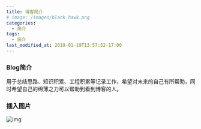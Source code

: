 ```yaml
---
title: 博客简介
# image: /images/black_hawk.png
categories:
  - 简介
tags:
  - 简介
last_modified_at: 2019-01-19T13:57:52-17:00
---
```


### Blog简介  

用于总结思路、知识积累、工程积累等记录工作，希望对未来的自己有所帮助，同时希望自己的绵薄之力可以帮助到看到博客的人。

### 插入图片  

![img]('/images/chocolate-chip-cookies-lg.jpg')